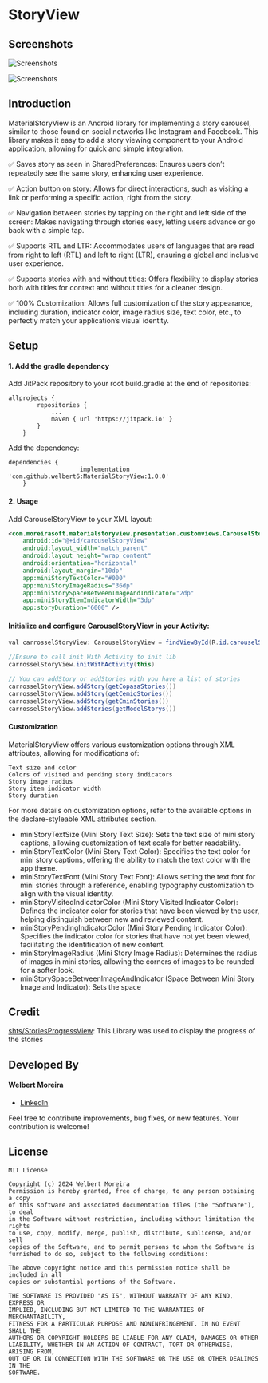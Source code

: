 # StoryView

## Screenshots
![Screenshots](images/Screenshot_7.png)


![Screenshots](images/Screenshot1.png)

## Introduction

MaterialStoryView is an Android library for implementing a story carousel, similar to those found on social networks like Instagram and Facebook. This library makes it easy to add a story viewing component to your Android application, allowing for quick and simple integration. 

✅ Saves story as seen in SharedPreferences: Ensures users don’t repeatedly see the same story, enhancing user experience.

✅ Action button on story: Allows for direct interactions, such as visiting a link or performing a specific action, right from the story.

✅ Navigation between stories by tapping on the right and left side of the screen: Makes navigating through stories easy, letting users advance or go back with a simple tap.

✅ Supports RTL and LTR: Accommodates users of languages that are read from right to left (RTL) and left to right (LTR), ensuring a global and inclusive user experience.

✅ Supports stories with and without titles: Offers flexibility to display stories both with titles for context and without titles for a cleaner design.

✅ 100% Customization: Allows full customization of the story appearance, including duration, indicator color, image radius size, text color, etc., to perfectly match your application’s visual identity.


## Setup

#### 1. Add the gradle dependency

Add JitPack repository to your root build.gradle at the end of repositories:
```
allprojects {
		repositories {
			...
			maven { url 'https://jitpack.io' }
		}
	}
```
Add the dependency:
```
dependencies {
	       	        implementation 'com.github.welbert6:MaterialStoryView:1.0.0'
	}
```
#### 2. Usage 

Add CarouselStoryView to your XML layout:
```xml 
<com.moreirasoft.materialstoryview.presentation.customviews.CarouselStoryView
    android:id="@+id/carouselStoryView"
    android:layout_width="match_parent"
    android:layout_height="wrap_content"
    android:orientation="horizontal"
    android:layout_margin="10dp"
    app:miniStoryTextColor="#000"
    app:miniStoryImageRadius="36dp"
    app:miniStorySpaceBetweenImageAndIndicator="2dp"
    app:miniStoryItemIndicatorWidth="3dp"
    app:storyDuration="6000" />

```
#### Initialize and configure CarouselStoryView in your Activity:


```java
val carrosselStoryView: CarouselStoryView = findViewById(R.id.carouselStoryView)

//Ensure to call init With Activity to init lib
carrosselStoryView.initWithActivity(this)

// You can addStory or addStories with you have a list of stories 
carrosselStoryView.addStory(getCopasaStories())
carrosselStoryView.addStory(getCemigStories())
carrosselStoryView.addStory(getCminStories())
carrosselStoryView.addStories(getModelStorys())
````

#### Customization


MaterialStoryView offers various customization options through XML attributes, allowing for modifications of:

    Text size and color
    Colors of visited and pending story indicators
    Story image radius
    Story item indicator width
    Story duration

For more details on customization options, refer to the available options in the declare-styleable XML attributes section.

<declare-styleable name="MaterialCarouselStoryView">
        <attr name="miniStoryTextSize" format="dimension"/> 
        <attr name="miniStoryTextColor" format="color"/>
        <attr name="miniStoryTextFont" format="reference"/>
        <attr name="miniStoryVisitedIndicatorColor" format="color"/>
        <attr name="miniStoryPendingIndicatorColor" format="color"/>
        <attr name="miniStoryImageRadius" format="dimension"/>
        <attr name="miniStorySpaceBetweenImageAndIndicator" format="dimension"/>
        <attr name="miniStoryItemIndicatorWidth" format="dimension"/>
        <attr name="storyProgressBarPrimaryColor" format="color"/>
        <attr name="storyProgressBarSecondaryColor" format="color"/>
        <attr name="storyProgressBarHeight" format="dimension"/>
        <attr name="storyGapBetweenProgressBar" format="dimension"/>
        <attr name="storySingleStoryDisplayTime" format="integer"/>
        <attr name="storyDuration" format="integer"/>
    </declare-styleable>

   - miniStoryTextSize (Mini Story Text Size): Sets the text size of mini story captions, allowing customization of text scale for better readability.
   - miniStoryTextColor (Mini Story Text Color): Specifies the text color for mini story captions, offering the ability to match the text color with the app theme.
   - miniStoryTextFont (Mini Story Text Font): Allows setting the text font for mini stories through a reference, enabling typography customization to align with the visual identity.
   - miniStoryVisitedIndicatorColor (Mini Story Visited Indicator Color): Defines the indicator color for stories that have been viewed by the user, helping distinguish between new and reviewed content.
   - miniStoryPendingIndicatorColor (Mini Story Pending Indicator Color): Specifies the indicator color for stories that have not yet been viewed, facilitating the identification of new content.
   - miniStoryImageRadius (Mini Story Image Radius): Determines the radius of images in mini stories, allowing the corners of images to be rounded for a softer look.
   - miniStorySpaceBetweenImageAndIndicator (Space Between Mini Story Image and Indicator): Sets the space

 
 ## Credit 

 [shts/StoriesProgressView](https://github.com/OMARIHAMZA/StoryView): This Library was used to display the progress of the stories


## Developed By
#### Welbert Moreira
* [LinkedIn](https://www.linkedin.com/in/welbertim/)

Feel free to contribute improvements, bug fixes, or new features. Your contribution is welcome!


## License
```
MIT License

Copyright (c) 2024 Welbert Moreira 
Permission is hereby granted, free of charge, to any person obtaining a copy
of this software and associated documentation files (the "Software"), to deal
in the Software without restriction, including without limitation the rights
to use, copy, modify, merge, publish, distribute, sublicense, and/or sell
copies of the Software, and to permit persons to whom the Software is
furnished to do so, subject to the following conditions:

The above copyright notice and this permission notice shall be included in all
copies or substantial portions of the Software.

THE SOFTWARE IS PROVIDED "AS IS", WITHOUT WARRANTY OF ANY KIND, EXPRESS OR
IMPLIED, INCLUDING BUT NOT LIMITED TO THE WARRANTIES OF MERCHANTABILITY,
FITNESS FOR A PARTICULAR PURPOSE AND NONINFRINGEMENT. IN NO EVENT SHALL THE
AUTHORS OR COPYRIGHT HOLDERS BE LIABLE FOR ANY CLAIM, DAMAGES OR OTHER
LIABILITY, WHETHER IN AN ACTION OF CONTRACT, TORT OR OTHERWISE, ARISING FROM,
OUT OF OR IN CONNECTION WITH THE SOFTWARE OR THE USE OR OTHER DEALINGS IN THE
SOFTWARE.
```
